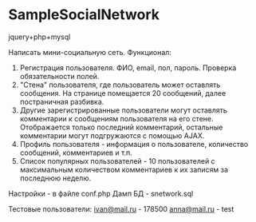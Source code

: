 SampleSocialNetwork
===============

jquery+php+mysql 

Написать мини-социальную сеть. 
Функционал:
1. Регистрация пользователя. ФИО, email, пол, пароль. Проверка обязательности полей. 
2. "Стена" пользователя, где пользователь может оставлять сообщения. На странице помещается 20 сообщений, далее постраничная разбивка.
3. Другие зарегистрированные пользователи могут оставлять комментарии к сообщениям пользователя на его стене. Отображается только последний комментарий, остальные комментарии могут подгружаются с помощью AJAX.
4. Профиль пользователя - информация о пользователе, количество сообщений, комментариев и т.п.
5. Список популярных пользователей - 10 пользователей с максимальным количеством комментариев к их записям за последнюю неделю.
    
Настройки - в файле conf.php
Дамп БД - snetwork.sql

Тестовые пользователи:
ivan@mail.ru - 178500
anna@mail.ru - test